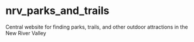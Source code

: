 # nrv\_parks\_and\_trails
Central website for finding parks, trails, and other outdoor attractions in the New River Valley
